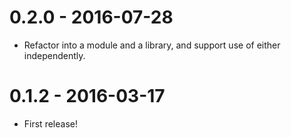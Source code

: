 # 0.2.0 - 2016-07-28

* Refactor into a module and a library, and support use of either
  independently.

# 0.1.2 - 2016-03-17

* First release!

